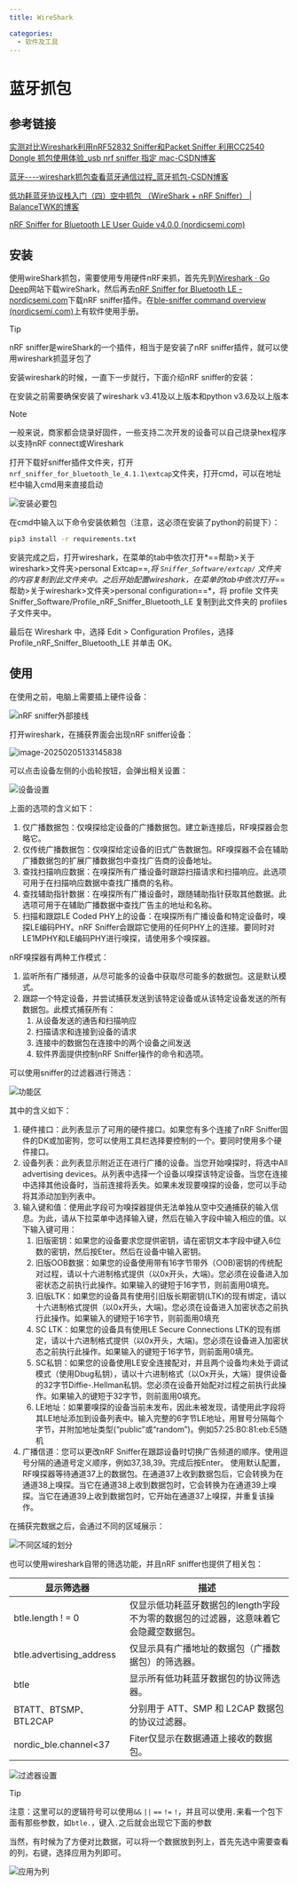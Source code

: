 ```yaml
---
title: WireShark

categories: 
  - 软件及工具
---
```




# 蓝牙抓包

## 参考链接

[实测对比Wireshark利用nRF52832 Sniffer和Packet Sniffer 利用CC2540 Dongle 抓包使用体验_usb nrf sniffer 指定 mac-CSDN博客](https://blog.csdn.net/RF_star/article/details/106054980)

[蓝牙----wireshark抓包查看蓝牙通信过程_蓝牙抓包-CSDN博客](https://blog.csdn.net/qq_43306777/article/details/139235300)

[低功耗蓝牙协议栈入门（四）空中抓包 （WireShark + nRF Sniffer） | BalanceTWK的博客](https://balancetwk.github.io/2022/04/16/hexo_blog/Bluetooth/蓝牙协议栈入门学习笔记（四）/)

[nRF Sniffer for Bluetooth LE User Guide v4.0.0 (nordicsemi.com)](https://docs.nordicsemi.com/bundle/nrfutil_ble_sniffer_pdf/resource/nRF_Sniffer_BLE_UG_v4.0.0.pdf)

## 安装

使用wireShark抓包，需要使用专用硬件nRF来抓，首先先到[Wireshark · Go Deep](https://www.wireshark.org/)网站下载wireShark，然后再去[nRF Sniffer for Bluetooth LE - nordicsemi.com](https://www.nordicsemi.com/Products/Development-tools/nRF-Sniffer-for-Bluetooth-LE)下载nRF sniffer插件。在[ble-sniffer command overview (nordicsemi.com)](https://docs.nordicsemi.com/bundle/nrfutil/page/nrfutil-ble-sniffer/guides/overview.html)上有软件使用手册。

> [!tip]
>
> nRF sniffer是wireShark的一个插件，相当于是安装了nRF sniffer插件，就可以使用wireshark抓蓝牙包了

安装wireshark的时候，一直下一步就行，下面介绍nRF sniffer的安装：

在安装之前需要确保安装了wireshark v3.41及以上版本和python v3.6及以上版本

> [!note]
>
> 一般来说，商家都会烧录好固件，一些支持二次开发的设备可以自己烧录hex程序以支持nRF connect或Wireshark

打开下载好sniffer插件文件夹，打开`nrf_sniffer_for_bluetooth_le_4.1.1\extcap`文件夹，打开cmd，可以在地址栏中输入cmd用来直接启动

![安装必要包](https://gitlab.com/18355291538/picture/-/raw/main/pictures/2025/02/5_13_20_36_202502051320275.gif)

在cmd中输入以下命令安装依赖包（注意，这必须在安装了python的前提下）：

```bash
pip3 install -r requirements.txt
```

安装完成之后，打开wireshark，在菜单的tab中依次打开*==帮助>关于wireshark>文件夹>personal Extcap==*,将 `Sniffer_Software/extcap/` 文件夹的内容复制到此文件夹中。之后开始配置wireshark，在菜单的tab中依次打开*==帮助>关于wireshark>文件夹>personal configuration==*，将 profile 文件夹 Sniffer_Software/Profile_nRF_Sniffer_Bluetooth_LE 复制到此文件夹的 profiles 子文件夹中。

最后在 Wireshark 中，选择 Edit > Configuration Profiles，选择 Profile_nRF_Sniffer_Bluetooth_LE 并单击 OK。

## 使用

在使用之前，电脑上需要插上硬件设备：

![nRF sniffer外部接线](https://gitlab.com/18355291538/picture/-/raw/main/pictures/2025/02/5_13_30_10_202502051330475.png)



打开wireshark，在捕获界面会出现nRF sniffer设备：

![image-20250205133145838](https://gitlab.com/18355291538/picture/-/raw/main/pictures/2025/02/5_13_31_45_202502051331951.png)



可以点击设备左侧的小齿轮按钮，会弹出相关设置：

![设备设置](https://gitlab.com/18355291538/picture/-/raw/main/pictures/2025/02/5_13_37_10_202502051337676.png)

上面的选项的含义如下：

1. 仅广播数据包：仅嗅探给定设备的广播数据包。建立新连接后，RF嗅探器会忽略它。
2. 仅传统广播数据包：仅嗅探给定设备的旧式广告数据包。RF嗅探器不会在辅助广播数据包的扩展广播数据包中查找广告商的设备地址。
3. 查找扫描响应数据：在嗅探所有广播设备时跟踪扫描请求和扫描响应。此选项可用于在扫描响应数据中查找广播商的名称。
4. 查找辅助指针数据：在嗅探所有广播设备时，跟随辅助指针获取其他数据。此选项可用于在辅助广播数据中查找广告主的地址和名称。
5. 扫描和跟踪LE Coded PHY上的设备：在嗅探所有广播设备和特定设备时，嗅探LE编码PHY。nRF Sniffer会跟踪它使用的任何PHY上的连接。要同时对LE1MPHY和LE编码PHY进行嗅探，请使用多个嗅探器。

nRF嗅探器有两种工作模式：

1. 监听所有广播频道，从尽可能多的设备中获取尽可能多的数据包。这是默认模式。
2. 跟踪一个特定设备，并尝试捕获发送到该特定设备或从该特定设备发送的所有数据包。此模式捕获所有：
   1. 从设备发送的通告和扫描响应
   2. 扫描请求和连接到设备的请求
   3. 连接中的数据包在连接中的两个设备之间发送
   4. 软件界面提供控制nRF Sniffer操作的命令和选项。

可以使用sniffer的过滤器进行筛选：

![功能区](https://gitlab.com/18355291538/picture/-/raw/main/pictures/2025/02/5_13_43_29_202502051343689.png)



其中的含义如下：

1. 硬件接口：此列表显示了可用的硬件接口。如果您有多个连接了nRF Sniffer固件的DK或加密狗，您可以使用工具栏选择要控制的一个。要同时使用多个硬件接口。
2. 设备列表：此列表显示附近正在进行广播的设备。当您开始嗅探时，将选中All advertising devices。从列表中选择一个设备以嗅探该特定设备。当您在连接中选择其他设备时，当前连接将丢失。如果未发现要嗅探的设备，您可以手动将其添动加到列表中。
3. 输入键和值：使用此字段可为嗅探器提供无法单独从空中交通捕获的输入信息。为此，请从下拉菜单中选择输入键，然后在输入字段中输入相应的值。以下输入键可用：
   1. 旧版密钥：如果您的设备要求您提供密钥，请在密钥文本字段中键入6位数的密钥，然后按Eter。然后在设备中输入密钥。
   2. 旧版OOB数据：如果您的设备使用带有16字节带外（○0B)密钥的传统配对过程，请以十六进制格式提供（以0x开头，大端)。您必须在设备进入加密状态之前执行此操作。如果输入的键短于16字节，则前面用0填充。
   3. 旧版LTK：如果您的设备具有使用引旧版长期密钥(LTK)的现有绑定，请以十六进制格式提供（以0x开头，大端)。您必须在设备进入加密状态之前执行此操作。如果输入的键短于16字节，则前面用0填充
   4. SC LTK：如果您的设备具有使用LE Secure Connections LTK的现有绑定，请以十六进制格式提供（以0x开头，大端)。您必须在设备进入加密状态之前执行此操作。如果输入的键短于16字节，则前面用0填充。
   5. SC私钥：如果您的设备使用LE安全连接配对，并且两个设备均未处于调试模式（使用Dbug私钥），请以十六进制格式（以Ox开头，大端）提供设备的32字节Diffie-.Hellman私钥。您必须在设备开始配对过程之前执行此操作。如果输入的键短于32字节，则前面用0填充。
   6. LE地址：如果要嗅探的设备当前未发布，因此未被发现，请使用此字段将其LE地址添加到设备列表中。输入完整的6字节LE地址，用冒号分隔每个字节，并附加地址类型(“public”或“random”)。例如57:25:B0:81:eb:E5随机
4. 广播信道：您可以更改nRF Sniffer在跟踪设备时切换广告频道的顺序。使用逗号分隔的通道号定义顺序，例如37,38,39。完成后按Enter。
   使用默认配置，RF嗅探器等待通道37上的数据包。在通道37上收到数据包后，它会转换为在通道38上嗅探。当它在通道38上收到数据包时，它会转换为在通道39上嗅探。当它在通道39上收到数据包时，它开始在通道37上嗅探，并重复该操作。

在捕获完数据之后，会通过不同的区域展示：

![不同区域的划分](https://gitlab.com/18355291538/picture/-/raw/main/pictures/2025/02/5_13_56_34_202502051356462.png)



也可以使用wireshark自带的筛选功能，并且nRF sniffer也提供了相关包：

| 显示筛选器               | 描述                                                         |
| ------------------------ | ------------------------------------------------------------ |
| btle.length ! = 0        | 仅显示低功耗蓝牙数据包的length字段不为零的数据包的过滤器，这意味着它会隐藏空数据包。 |
| btle.advertising_address | 仅显示具有广播地址的数据包（广播数据包）的筛选器。           |
| btle                     | 显示所有低功耗蓝牙数据包的协议筛选器。                       |
| BTATT、BTSMP、BTL2CAP    | 分别用于 ATT、SMP 和 L2CAP 数据包的协议过滤器。              |
| nordic_ble.channel<37    | Fiter仅显示在数据通道上接收的数据包。                        |

![过滤器设置](https://gitlab.com/18355291538/picture/-/raw/main/pictures/2025/02/5_14_0_31_202502051400310.png)



> [!tip]
>
> 注意：这里可以的逻辑符号可以使用`&&` `||` `==` `!=` `!`，并且可以使用`.`来看一个包下面有那些参数，如`btle.`，键入`.`之后就会出现它下面的参数

当然，有时候为了方便对比数据，可以将一个数据放到列上，首先先选中需要查看的列，右键，选择应用为列即可。

![应用为列](https://gitlab.com/18355291538/picture/-/raw/main/pictures/2025/02/5_14_6_44_202502051406915.png)



















